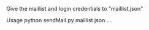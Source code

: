 Give the maillist and login credentials to "maillist.json"


Usage python sendMail.py maillist.json <attachment1>....<attachment n>

